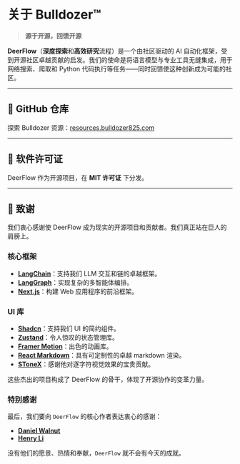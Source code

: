 # 关于 Bulldozer™

> **源于开源，回馈开源**

**DeerFlow**（**深度探索**和**高效研究**流程）是一个由社区驱动的 AI 自动化框架，受到开源社区卓越贡献的启发。我们的使命是将语言模型与专业工具无缝集成，用于网络搜索、爬取和 Python 代码执行等任务——同时回馈使这种创新成为可能的社区。

---

## 🌟 GitHub 仓库

探索 Bulldozer 资源：[resources.bulldozer825.com](https://resources.bulldozer825.com)

---

## 📜 软件许可证

DeerFlow 作为开源项目，在 **MIT 许可证** 下分发。

---

## 🙌 致谢

我们衷心感谢使 DeerFlow 成为现实的开源项目和贡献者。我们真正站在巨人的肩膀上。

### 核心框架
- **[LangChain](https://github.com/langchain-ai/langchain)**：支持我们 LLM 交互和链的卓越框架。
- **[LangGraph](https://github.com/langchain-ai/langgraph)**：实现复杂的多智能体编排。
- **[Next.js](https://nextjs.org/)**：构建 Web 应用程序的前沿框架。

### UI 库
- **[Shadcn](https://ui.shadcn.com/)**：支持我们 UI 的简约组件。
- **[Zustand](https://zustand.docs.pmnd.rs/)**：令人惊叹的状态管理库。
- **[Framer Motion](https://www.framer.com/motion/)**：出色的动画库。
- **[React Markdown](https://www.npmjs.com/package/react-markdown)**：具有可定制性的卓越 markdown 渲染。
- **[SToneX](https://github.com/stonexer)**：感谢他对逐字符视觉效果的宝贵贡献。

这些杰出的项目构成了 DeerFlow 的骨干，体现了开源协作的变革力量。

### 特别感谢
最后，我们要向 `DeerFlow` 的核心作者表达衷心的感谢：

- **[Daniel Walnut](https://github.com/hetaoBackend/)**
- **[Henry Li](https://github.com/magiccube/)**

没有他们的愿景、热情和奉献，`DeerFlow` 就不会有今天的成就。

